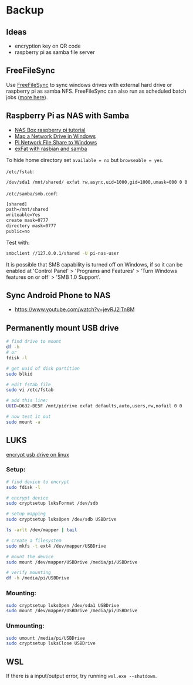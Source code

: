 # Backup

## Ideas

- encryption key on QR code
- raspberry pi as samba file server

## FreeFileSync

Use [FreeFileSync](https://freefilesync.org/) to sync windows drives with external hard drive
or raspberry pi as samba NFS.
FreeFileSync can also run as scheduled batch jobs
([more here](https://freefilesync.org/manual.php?topic=schedule-batch-jobs)).

## Raspberry Pi as NAS with Samba

- [NAS Box raspberry pi tutorial](https://www.raspberrypi.com/tutorials/nas-box-raspberry-pi-tutorial/)
- [Map a Network Drive in Windows](https://support.microsoft.com/en-us/windows/map-a-network-drive-in-windows-29ce55d1-34e3-a7e2-4801-131475f9557d)
- [Pi Network File Share to Windows](https://www.youtube.com/watch?v=8QxJWW0mjAs)
- [exFat with rasbian and samba](https://nebulousthinking.wordpress.com/2018/09/29/using-exfat-drives-with-rasbian-and-samba/)

To hide home directory set `available = no` but `browseable = yes`.

`/etc/fstab`:

```txt
/dev/sda1 /mnt/shared/ exfat rw,async,uid=1000,gid=1000,umask=000 0 0
```

`/etc/samba/smb.conf`:

```txt
[shared]
path=/mnt/shared
writeable=Yes
create mask=0777
directory mask=0777
public=no
```

Test with: 

```bash
smbclient //127.0.0.1/shared -U pi-nas-user
```

It is possible that SMB capability is turned off on Windows, if so it can be enabled at 'Control Panel' > 'Programs and Features' > 'Turn Windows features on or off' > 'SMB 1.0 Support'. 

## Sync Android Phone to NAS

- https://www.youtube.com/watch?v=jevRJ2lTn8M

## Permanently mount USB drive

```bash
# find drive to mount
df -h
# or
fdisk -l

# get uuid of disk partition
sudo blkid

# edit fstab file
sudo vi /etc/fstab

# add this line:
UUID=D632-BE5F /mnt/pidrive exfat defaults,auto,users,rw,nofail 0 0

# now test it out
sudo mount -a
```

## LUKS

[encrypt usb drive on linux](https://linux.tips/tutorials/how-to-encrypt-a-usb-drive-on-linux-operating-system)

### Setup:

```bash
# find device to encrypt
sudo fdisk -l

# encrypt device
sudo cryptsetup luksFormat /dev/sdb

# setup mapping
sudo cryptsetup luksOpen /dev/sdb USBDrive

ls -arlt /dev/mapper | tail

# create a filesystem
sudo mkfs -t ext4 /dev/mapper/USBDrive

# mount the device
sudo mount /dev/mapper/USBDrive /media/pi/USBDrive

# verify mounting
df -h /media/pi/USBDrive
```

### Mounting:

```bash
sudo cryptsetup luksOpen /dev/sda1 USBDrive
sudo mount /dev/mapper/USBDrive /media/pi/USBDrive
```

### Unmounting:

```bash
sudo umount /media/pi/USBDrive
sudo cryptsetup luksClose USBDrive
```

## WSL

If there is a input/output error, try running `wsl.exe --shutdown`.
